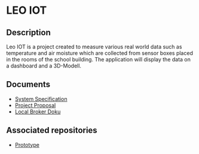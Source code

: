 # LEO IOT

## Description
Leo IOT is a project created to measure various real world data
such as temperature and air moisture which are collected from sensor
boxes placed in the rooms of the school building. The application
will display the data on a dashboard and a 3D-Modell.

## Documents

- [System Specification](https://htl-leonding-project.github.io/leo-iot/)
- [Project Proposal](https://2021-4ahitm-itp.github.io/01-project-proposal-school-iot/Proposal)
- [Local Broker Doku](https://2021-4ahitm-itp.github.io/01-project-proposal-school-iot/Localbroker_Doku)

## Associated repositories

- [Prototype](https://github.com/QuirinEcker/quarkus-mqtt)
